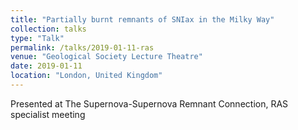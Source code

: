 ```yaml
---
title: "Partially burnt remnants of SNIax in the Milky Way"
collection: talks
type: "Talk"
permalink: /talks/2019-01-11-ras
venue: "Geological Society Lecture Theatre"
date: 2019-01-11
location: "London, United Kingdom"
---
```


Presented at The Supernova-Supernova Remnant Connection, RAS specialist meeting

